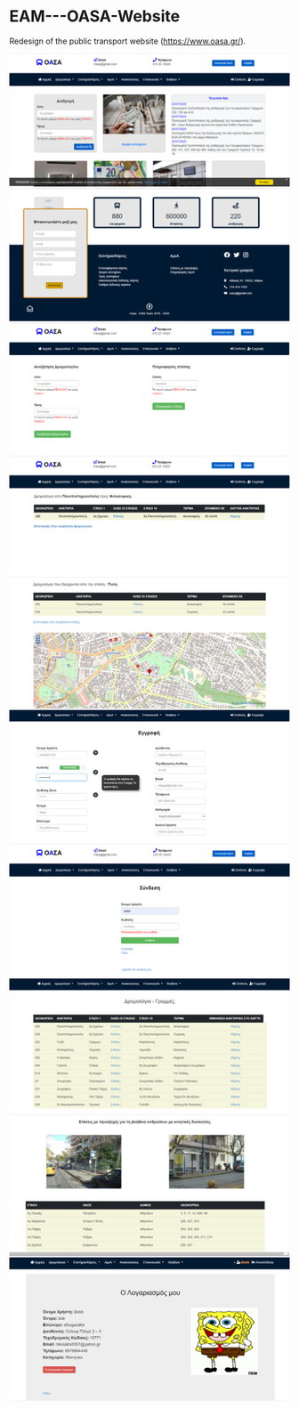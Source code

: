 # EAM---OASA-Website
Redesign of the public transport website (https://www.oasa.gr/). <br/>

![](images/1.png)
<br/>
![](images/3.png)
<br/>
![](images/4.png)
<br/>
![](images/5.png)
<br/>
![](images/7.png)
<br/>
![](images/8.png)
<br/>
![](images/9.png)
<br/>
![](images/10.png)
<br/>
![](images/11.png)
<br/>
![](images/12.png)
